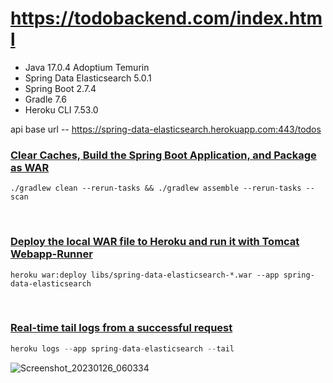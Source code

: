 # https://todobackend.com/index.html

- Java 17.0.4 Adoptium Temurin 
- Spring Data Elasticsearch 5.0.1
- Spring Boot 2.7.4
- Gradle 7.6
- Heroku CLI 7.53.0

api base url -- https://spring-data-elasticsearch.herokuapp.com:443/todos
<br/>

### [Clear Caches, Build the Spring Boot Application, and Package as WAR](https://docs.gradle.org/current/userguide/war_plugin.html)
``` 
./gradlew clean --rerun-tasks && ./gradlew assemble --rerun-tasks --scan
```
<br/>

### [Deploy the local WAR file to Heroku and run it with Tomcat Webapp-Runner](https://devcenter.heroku.com/articles/war-deployment#deployment-with-the-heroku-cli)

``` 
heroku war:deploy libs/spring-data-elasticsearch-*.war --app spring-data-elasticsearch

``` 

<br/>

### [Real-time tail logs from a successful request](https://devcenter.heroku.com/articles/logging)
```java
heroku logs --app spring-data-elasticsearch --tail

```

![Screenshot_20230126_060334](https://user-images.githubusercontent.com/54422342/214996250-84108ab7-0266-4f05-a715-debb580b7ebd.png)
